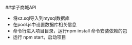 ##学子商城API

+ 将xz.sql导入到mysql数据库
+ 在pool.js中设置数据库相关信息
+ 命令行进入项目目录，运行npm install 命令安装依赖的包
+ 运行 npm start，启动项目
